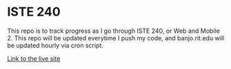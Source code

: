 # ISTE 240

This repo is to track progress as I go through ISTE 240, or Web and Mobile 2.
This repo will be updated everytime I push my code, and banjo.rit.edu will be updated hourly via cron script.

[Link to the live site](https://solace.ist.rit.edu/~cam8940/ISTE240/)
